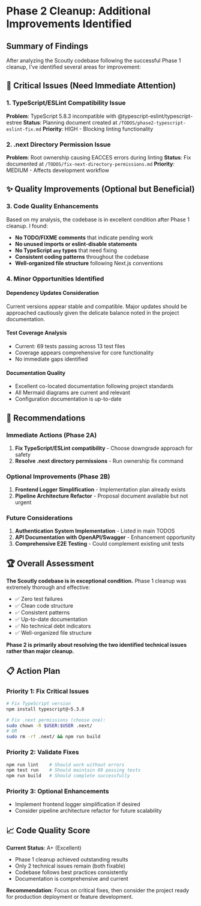 # Phase 2 Cleanup: Additional Improvements Identified

## Summary of Findings

After analyzing the Scoutly codebase following the successful Phase 1 cleanup, I've identified several areas for improvement:

## 🚨 Critical Issues (Need Immediate Attention)

### 1. TypeScript/ESLint Compatibility Issue

**Problem**: TypeScript 5.8.3 incompatible with @typescript-eslint/typescript-estree
**Status**: Planning document created at `/TODOS/phase2-typescript-eslint-fix.md`
**Priority**: HIGH - Blocking linting functionality

### 2. .next Directory Permission Issue

**Problem**: Root ownership causing EACCES errors during linting
**Status**: Fix documented at `/TODOS/fix-next-directory-permissions.md`
**Priority**: MEDIUM - Affects development workflow

## ✨ Quality Improvements (Optional but Beneficial)

### 3. Code Quality Enhancements

Based on my analysis, the codebase is in excellent condition after Phase 1 cleanup. I found:

- **No TODO/FIXME comments** that indicate pending work
- **No unused imports or eslint-disable statements**
- **No TypeScript `any` types** that need fixing
- **Consistent coding patterns** throughout the codebase
- **Well-organized file structure** following Next.js conventions

### 4. Minor Opportunities Identified

#### Dependency Updates Consideration

Current versions appear stable and compatible. Major updates should be approached cautiously given the delicate balance noted in the project documentation.

#### Test Coverage Analysis

- Current: 69 tests passing across 13 test files
- Coverage appears comprehensive for core functionality
- No immediate gaps identified

#### Documentation Quality

- Excellent co-located documentation following project standards
- All Mermaid diagrams are current and relevant
- Configuration documentation is up-to-date

## 🎯 Recommendations

### Immediate Actions (Phase 2A)

1. **Fix TypeScript/ESLint compatibility** - Choose downgrade approach for safety
2. **Resolve .next directory permissions** - Run ownership fix command

### Optional Improvements (Phase 2B)

1. **Frontend Logger Simplification** - Implementation plan already exists
2. **Pipeline Architecture Refactor** - Proposal document available but not urgent

### Future Considerations

1. **Authentication System Implementation** - Listed in main TODOS
2. **API Documentation with OpenAPI/Swagger** - Enhancement opportunity
3. **Comprehensive E2E Testing** - Could complement existing unit tests

## 🏆 Overall Assessment

**The Scoutly codebase is in exceptional condition.** Phase 1 cleanup was extremely thorough and effective:

- ✅ Zero test failures
- ✅ Clean code structure
- ✅ Consistent patterns
- ✅ Up-to-date documentation
- ✅ No technical debt indicators
- ✅ Well-organized file structure

**Phase 2 is primarily about resolving the two identified technical issues rather than major cleanup.**

## 📋 Action Plan

### Priority 1: Fix Critical Issues

```bash
# Fix TypeScript version
npm install typescript@~5.3.0

# Fix .next permissions (choose one):
sudo chown -R $USER:$USER .next/
# OR
sudo rm -rf .next/ && npm run build
```

### Priority 2: Validate Fixes

```bash
npm run lint    # Should work without errors
npm test run    # Should maintain 69 passing tests
npm run build   # Should complete successfully
```

### Priority 3: Optional Enhancements

- Implement frontend logger simplification if desired
- Consider pipeline architecture refactor for future scalability

## 📈 Code Quality Score

**Current Status**: A+ (Excellent)

- Phase 1 cleanup achieved outstanding results
- Only 2 technical issues remain (both fixable)
- Codebase follows best practices consistently
- Documentation is comprehensive and current

**Recommendation**: Focus on critical fixes, then consider the project ready for production deployment or feature development.

